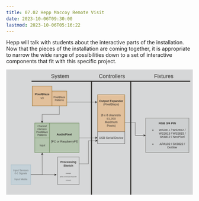 ```yaml
---
title: 07.02 Hepp Maccoy Remote Visit
date: 2023-10-06T09:30:00
lastmod: 2023-10-06T05:16:22
---
```


Hepp will talk with students about the interactive parts of the installation. Now that the pieces of the installation are coming together, it is appropriate to narrow the wide range of possibilities down to a set of interactive components that fit with this specific project.

![Audio Pixel and PixelBlaze Lighting Controllers and Sensors Diagram](.//AP-PB-Lighting-Controllers_Sensors.jpg)
